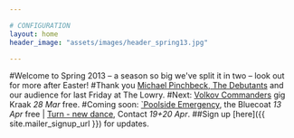 ```yaml
---

# CONFIGURATION
layout: home
header_image: "assets/images/header_spring13.jpg"

---
```

#Welcome to Spring 2013 – a season so big we've split it in two – look out for more after Easter!
#Thank you [Michael Pinchbeck, The Debutants](/current/2013-springsummer/pinchbeck/index.html) and our audience for last Friday at The Lowry.
#Next: [Volkov Commanders](/current/2013-springsummer/kraak/index.html) gig Kraak *28 Mar* free.
#Coming soon: [`Poolside Emergency](/current/2013-poolside/index.html), the Bluecoat *13 Apr* free | [Turn - new dance](/current/2013-turn/index.html), Contact *19+20 Apr*.
##Sign up [here]({{ site.mailer_signup_url }}) for updates.
